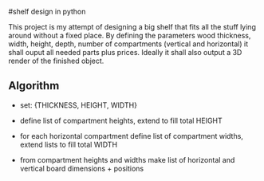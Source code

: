 #shelf design in python

This project is my attempt of designing a big shelf that fits all the stuff lying around without a fixed place. 
By defining the parameters wood thickness, width, height, depth, number of compartments (vertical and horizontal) it shall ouput all needed parts plus prices.
Ideally it shall also output a 3D render of the finished object.

## Algorithm

- set: {THICKNESS, HEIGHT, WIDTH}

- define list of compartment heights, extend to fill total HEIGHT  
- for each horizontal compartment define list of compartment widths, extend lists to fill total WIDTH
- from compartment heights and widths make list of horizontal and vertical board dimensions + positions